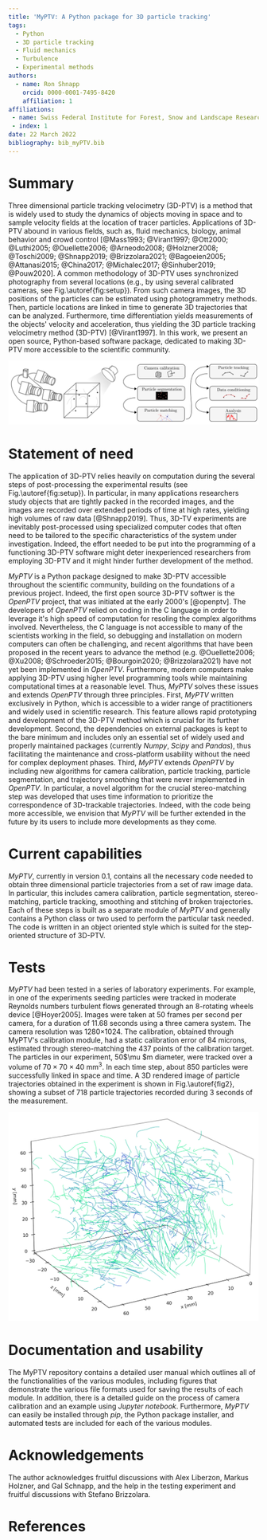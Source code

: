 ```yaml
---
title: 'MyPTV: A Python package for 3D particle tracking'
tags:
  - Python
  - 3D particle tracking
  - Fluid mechanics
  - Turbulence
  - Experimental methods
authors:
  - name: Ron Shnapp
    orcid: 0000-0001-7495-8420
    affiliation: 1
affiliations:
 - name: Swiss Federal Institute for Forest, Snow and Landscape Research WSL
 - index: 1
date: 22 March 2022
bibliography: bib_myPTV.bib
---
```


# Summary

Three dimensional particle tracking velocimetry (3D-PTV) is a method that is widely used to study the dynamics of objects moving in space and to sample velocity fields at the location of tracer particles. Applications of 3D-PTV abound in various fields, such as, fluid mechanics, biology, animal behavior and crowd control [@Mass1993; @Virant1997; @Ott2000; @Luthi2005; @Ouellette2006; @Arneodo2008; @Holzner2008; @Toschi2009; @Shnapp2019; @Brizzolara2021; @Bagoeien2005; @Attanasi2015; @China2017; @Michalec2017; @Sinhuber2019; @Pouw2020]. A common methodology of 3D-PTV uses synchronized photography from several locations (e.g., by using several calibrated cameras, see Fig.\autoref{fig:setup}). From such camera images, the 3D positions of the particles can be estimated using photogrammetry methods. Then, particle locations are linked in time to generate 3D trajectories that can be analyzed. Furthermore, time differentiation yields measurements of the objects' velocity and acceleration, thus yielding the 3D particle tracking velocimetry method (3D-PTV) [@Virant1997]. In this work, we present an open source, Python-based software package, dedicated to making 3D-PTV more accessible to the scientific community.

![Left - A schematic sketch of a 3D-PTV experiment with a four-camera system. Right - the 6 steps of the post-processing and analysis of common 3D-PTV experiments. \label{fig:setup}](fig1.png)

# Statement of need

The application of 3D-PTV relies heavily on computation during the several steps of post-processing the experimental results (see Fig.\autoref{fig:setup}). In particular, in many applications researchers study objects that are tightly packed in the recorded images, and the images are recorded over extended periods of time at high rates, yielding high volumes of raw data [@Shnapp2019]. Thus, 3D-TV experiments are inevitably post-processed using specialized computer codes that often need to be tailored to the specific characteristics of the system under investigation. Indeed, the effort needed to be put into the programming of a functioning 3D-PTV software might deter inexperienced researchers from employing 3D-PTV and it might hinder further development of the method. 

_MyPTV_ is a Python package designed to make 3D-PTV accessible throughout the scientific community, building on the foundations of a previous project. Indeed, the first open source 3D-PTV softwer is the _OpenPTV_ project, that was initiated at the early 2000's [@openptv]. The developers of _OpenPTV_ relied on coding in the C language in order to leverage it's high speed of computation for resoling the complex algorithms involved. Nevertheless, the C language is not accessible to many of the scientists working in the field, so debugging and installation on modern computers can often be challenging, and recent algorithms that have been proposed in the recent years to advance the method (e.g. @Ouellette2006; @Xu2008; @Schroeder2015; @Bourgoin2020; @Brizzolara2021) have not yet been implemented in _OpenPTV_. Furthermore, modern computers make applying 3D-PTV using higher level programming tools while maintaining computational times at a reasonable level. Thus, _MyPTV_ solves these issues and extends _OpenPTV_ through three principles. First, _MyPTV_ written exclusively in Python, which is accessible to a wider range of practitioners and widely used in scientific research. This feature allows rapid prototyping and development of the 3D-PTV method which is crucial for its further development. Second, the dependencies on external packages is kept to the bare minimum and includes only an essential set of widely used and properly maintained packages (currently _Numpy_, _Scipy_ and _Pandas_), thus facilitating the maintenance and cross-platform usability without the need for complex deployment phases.  Third, _MyPTV_ extends _OpenPTV_ by including new algorithms for camera calibration, particle tracking, particle segmentation, and trajectory smoothing that were never implemented in _OpenPTV_. In particular, a novel algorithm for the crucial stereo-matching step was developed that uses time information to prioritize the correspondence of 3D-trackable trajectories.  Indeed, with the code being more accessible, we envision that _MyPTV_  will be further extended in the future by its users to include more developments as they come.   

# Current capabilities

_MyPTV_, currently in version 0.1, contains all the necessary code needed to obtain three dimensional particle trajectories from a set of raw image data. In particular, this includes camera calibration, particle segmentation, stereo-matching, particle tracking, smoothing and stitching of broken trajectories. Each of these steps is built as a separate module of _MyPTV_ and generally contains a Python class or two used to perform the particular task needed. The code is written in an object oriented style which is suited for the step-oriented structure of 3D-PTV.

# Tests

*MyPTV* had been tested in a series of laboratory experiments. For example, in one of the experiments seeding particles were tracked in moderate Reynolds numbers turbulent flows generated through an 8-rotating wheels device [@Hoyer2005]. Images were taken at 50 frames per second per camera,  for a duration of 11.68 seconds using a three camera system. The camera resolution was 1280$\times$1024. The calibration, obtained through MyPTV's calibration module, had a static calibration error of 84 microns, estimated through stereo-matching the 437 points of the calibration target. The particles in our experiment, 50$\mu $m diameter, were tracked over a volume of $70\times70\times40$ mm$^3$. In each time step, about 850 particles were successfully linked in space and time. A 3D rendered image of particle trajectories obtained in the experiment is shown in Fig.\autoref{fig2}, showing a subset of 718 particle trajectories recorded during 3 seconds of the measurement.

![A 3D-rendered image, showing particle trajectories obtained in an experiment. The data shown corresponds to three seconds of measurement and shows 718 trajectories. \label{fig2}](traj_image.jpg)

# Documentation and usability 

The MyPTV repository contains a detailed user manual which outlines all of the functionalities of the various modules, including figures that demonstrate the various file formats used for saving the results of each module. In addition, there is a detailed guide on the process of camera calibration and an example using *Jupyter notebook*. Furthermore, _MyPTV_ can easily be installed through _pip_, the Python package installer, and automated tests are included for each of the various modules.

# Acknowledgements

The author acknowledges fruitful discussions with Alex Liberzon, Markus Holzner, and Gal Schnapp, and the help in the testing experiment and fruitful discussions with Stefano Brizzolara. 

# References